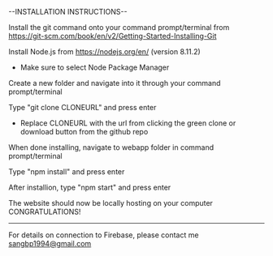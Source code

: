 --INSTALLATION INSTRUCTIONS--


Install the git command onto your command prompt/terminal from https://git-scm.com/book/en/v2/Getting-Started-Installing-Git

Install Node.js from https://nodejs.org/en/ (version 8.11.2) 
- Make sure to select Node Package Manager

Create a new folder and navigate into it through your command prompt/terminal

Type "git clone CLONEURL" and press enter 
- Replace CLONEURL with the url from clicking the green clone or download button from the github repo

When done installing, navigate to webapp folder in command prompt/terminal

Type "npm install" and press enter

After installion, type "npm start" and press enter

The website should now be locally hosting on your computer CONGRATULATIONS!


-------------------------------------------------------------------------------------------------------------------------
For details on connection to Firebase, please contact me sangbp1994@gmail.com

